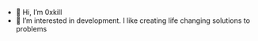 - 👋 Hi, I’m 0xkill
- 👀 I’m interested in development. I like creating life changing solutions to problems
